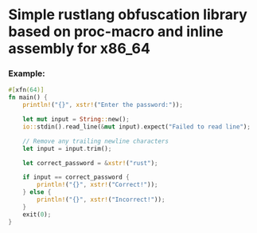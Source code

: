 # Simple rustlang obfuscation library based on proc-macro and inline assembly for x86_64

### Example:
```rust
#[xfn(64)]
fn main() {
    println!("{}", xstr!("Enter the password:"));

    let mut input = String::new();
    io::stdin().read_line(&mut input).expect("Failed to read line");

    // Remove any trailing newline characters
    let input = input.trim();

    let correct_password = &xstr!("rust");

    if input == correct_password {
        println!("{}", xstr!("Correct!"));
    } else {
        println!("{}", xstr!("Incorrect!"));
    }
    exit(0);
}   
```
